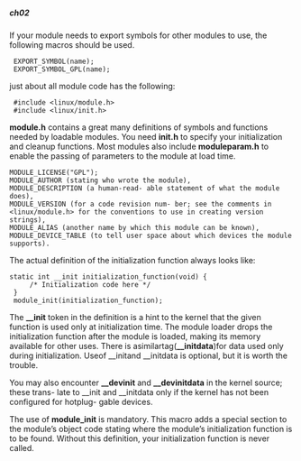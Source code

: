 

##### ch02

If your module needs to export symbols for other modules to use, the following macros should be used.
     EXPORT_SYMBOL(name);     EXPORT_SYMBOL_GPL(name);
     
just about all module code has the following:     #include <linux/module.h>     #include <linux/init.h>
   
**module.h** contains a great many definitions of symbols and functions needed by loadable modules. You need **init.h** to specify your initialization and cleanup functions. Most modules also include **moduleparam.h** to enable the passing of parameters to the module at load time.

    MODULE_LICENSE("GPL");
    MODULE_AUTHOR (stating who wrote the module),
    MODULE_DESCRIPTION (a human-read- able statement of what the module does), 
    MODULE_VERSION (for a code revision num- ber; see the comments in <linux/module.h> for the conventions to use in creating version strings), 
    MODULE_ALIAS (another name by which this module can be known), 
    MODULE_DEVICE_TABLE (to tell user space about which devices the module supports).
    
    
The actual definition of the initialization function always looks like:

    static int __init initialization_function(void) {         /* Initialization code here */     }     module_init(initialization_function);
The **__init** token in the definition is a hint to the kernel that the given function is used only at initialization time. The module loader drops the initialization function after the module is loaded, making its memory available for other uses. There is asimilartag(**__initdata**)for data used only during initialization. Useof \_\_initand \_\_initdata is optional, but it is worth the trouble.
You may also encounter **__devinit** and **__devinitdata** in the kernel source; these trans- late to \_\_init and \_\_initdata only if the kernel has not been configured for hotplug- gable devices. The use of **module_init** is mandatory. This macro adds a special section to the module’s object code stating where the module’s initialization function is to be found. Without this definition, your initialization function is never called.
